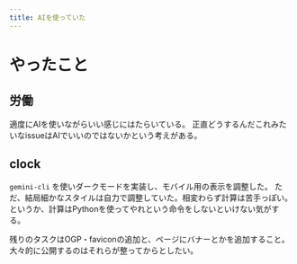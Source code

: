 ```yaml
---
title: AIを使っていた
---
```


# やったこと

## 労働

適度にAIを使いながらいい感じにはたらいている。
正直どうするんだこれみたいなissueはAIでいいのではないかという考えがある。

## clock

`gemini-cli` を使いダークモードを実装し、モバイル用の表示を調整した。
ただ、結局細かなスタイルは自力で調整していた。相変わらず計算は苦手っぽい。
というか、計算はPythonを使ってやれという命令をしないといけない気がする。

残りのタスクはOGP・faviconの追加と、ページにバナーとかを追加すること。
大々的に公開するのはそれらが整ってからとしたい。
